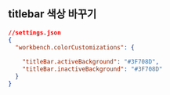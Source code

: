## titlebar 색상 바꾸기
```json
//settings.json
{
  "workbench.colorCustomizations": {
  
    "titleBar.activeBackground": "#3F708D",
    "titleBar.inactiveBackground": "#3F708D"    
  }
}
```